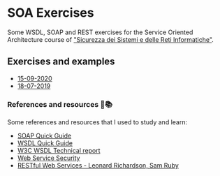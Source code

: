 # SOA Exercises

Some WSDL, SOAP and REST exercises for the Service Oriented Architecture course of ["Sicurezza dei Sistemi e delle Reti Informatiche"](https://www.unimi.it/it/corsi/corsi-di-laurea/sicurezza-dei-sistemi-e-delle-reti-informatiche).

## Exercises and examples

- [15-09-2020](./exercises/15-09-2020.MD)
- [18-07-2019](./exercises/18-07-2019.MD)

### References and resources 🔖📚

Some references and resources that I used to study and learn:

- [SOAP Quick Guide](https://www.tutorialspoint.com/soap/soap_quick_guide.htm)
- [WSDL Quick Guide](https://www.tutorialspoint.com/wsdl/wsdl_quick_guide.htm)
- [W3C WSDL Technical report](https://www.w3.org/TR/wsdl.html#_notational)
- [Web Service Security](https://www.ibm.com/support/knowledgecenter/en/SSEQTP_8.5.5/com.ibm.websphere.base.doc/ae/cwbs_conceptsmsglevel.html)
- [RESTful Web Services - Leonard Richardson, Sam Ruby](https://www.oreilly.com/library/view/restful-web-services/9780596529260/)
